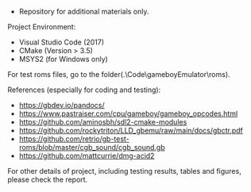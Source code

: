 * Repository for additional materials only.


Project Environment:

- Visual Studio Code (2017)
- CMake (Version > 3.5)
- MSYS2 (for Windows only)

For test roms files, go to the folder(.\Code\gameboyEmulator\roms).

References (especially for coding and testing):
- https://gbdev.io/pandocs/
- https://www.pastraiser.com/cpu/gameboy/gameboy_opcodes.html
- https://github.com/aminosbh/sdl2-cmake-modules
- https://github.com/rockytriton/LLD_gbemu/raw/main/docs/gbctr.pdf
- https://github.com/retrio/gb-test-roms/blob/master/cgb_sound/cgb_sound.gb
- https://github.com/mattcurrie/dmg-acid2

For other details of project, including testing results, tables and figures, please check the report.
